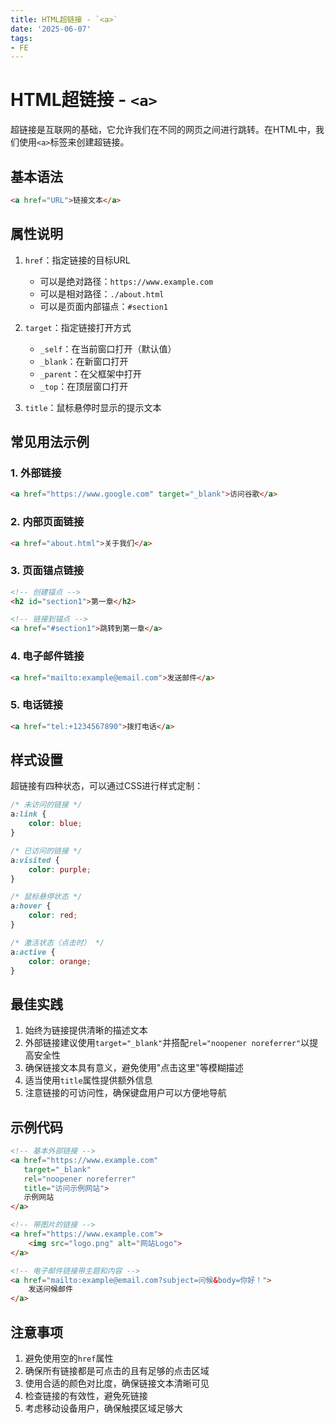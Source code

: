 ```yaml
---
title: HTML超链接 - `<a>`
date: '2025-06-07'
tags:
- FE
---
```


# HTML超链接 - `<a>`

超链接是互联网的基础，它允许我们在不同的网页之间进行跳转。在HTML中，我们使用`<a>`标签来创建超链接。

## 基本语法

```html
<a href="URL">链接文本</a>
```

## 属性说明

1. `href`：指定链接的目标URL
   - 可以是绝对路径：`https://www.example.com`
   - 可以是相对路径：`./about.html`
   - 可以是页面内部锚点：`#section1`

2. `target`：指定链接打开方式
   - `_self`：在当前窗口打开（默认值）
   - `_blank`：在新窗口打开
   - `_parent`：在父框架中打开
   - `_top`：在顶层窗口打开

3. `title`：鼠标悬停时显示的提示文本

## 常见用法示例

### 1. 外部链接

```html
<a href="https://www.google.com" target="_blank">访问谷歌</a>
```

### 2. 内部页面链接

```html
<a href="about.html">关于我们</a>
```

### 3. 页面锚点链接

```html
<!-- 创建锚点 -->
<h2 id="section1">第一章</h2>

<!-- 链接到锚点 -->
<a href="#section1">跳转到第一章</a>
```

### 4. 电子邮件链接

```html
<a href="mailto:example@email.com">发送邮件</a>
```

### 5. 电话链接

```html
<a href="tel:+1234567890">拨打电话</a>
```

## 样式设置

超链接有四种状态，可以通过CSS进行样式定制：

```css
/* 未访问的链接 */
a:link {
    color: blue;
}

/* 已访问的链接 */
a:visited {
    color: purple;
}

/* 鼠标悬停状态 */
a:hover {
    color: red;
}

/* 激活状态（点击时） */
a:active {
    color: orange;
}
```

## 最佳实践

1. 始终为链接提供清晰的描述文本
2. 外部链接建议使用`target="_blank"`并搭配`rel="noopener noreferrer"`以提高安全性
3. 确保链接文本具有意义，避免使用"点击这里"等模糊描述
4. 适当使用`title`属性提供额外信息
5. 注意链接的可访问性，确保键盘用户可以方便地导航

## 示例代码

```html
<!-- 基本外部链接 -->
<a href="https://www.example.com" 
   target="_blank" 
   rel="noopener noreferrer" 
   title="访问示例网站">
   示例网站
</a>

<!-- 带图片的链接 -->
<a href="https://www.example.com">
    <img src="logo.png" alt="网站Logo">
</a>

<!-- 电子邮件链接带主题和内容 -->
<a href="mailto:example@email.com?subject=问候&body=你好！">
    发送问候邮件
</a>
```

## 注意事项

1. 避免使用空的`href`属性
2. 确保所有链接都是可点击的且有足够的点击区域
3. 使用合适的颜色对比度，确保链接文本清晰可见
4. 检查链接的有效性，避免死链接
5. 考虑移动设备用户，确保触摸区域足够大
